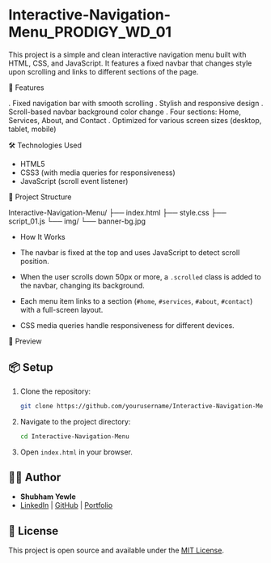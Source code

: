 # Interactive-Navigation-Menu_PRODIGY_WD_01

This project is a simple and clean interactive navigation menu built with HTML, CSS, and JavaScript. It features a fixed navbar that changes style upon scrolling and links to different sections of the page.

🚀 Features

. Fixed navigation bar with smooth scrolling
. Stylish and responsive design
. Scroll-based navbar background color change
. Four sections: Home, Services, About, and Contact
. Optimized for various screen sizes (desktop, tablet, mobile)

🛠️ Technologies Used

* HTML5
* CSS3 (with media queries for responsiveness)
* JavaScript (scroll event listener)

📁 Project Structure

Interactive-Navigation-Menu/
├── index.html
├── style.css
├── script_01.js
└── img/
    └── banner-bg.jpg

* How It Works

* The navbar is fixed at the top and uses JavaScript to detect scroll position.
* When the user scrolls down 50px or more, a `.scrolled` class is added to the navbar, changing its background.
* Each menu item links to a section (`#home`, `#services`, `#about`, `#contact`) with a full-screen layout.
* CSS media queries handle responsiveness for different devices.

📸 Preview

## 📦 Setup

1. Clone the repository:

   ```bash
   git clone https://github.com/yourusername/Interactive-Navigation-Menu.git
   ```
2. Navigate to the project directory:

   ```bash
   cd Interactive-Navigation-Menu
   ```
3. Open `index.html` in your browser.

## 👨‍💻 Author

* **Shubham Yewle**
* [LinkedIn](#) | [GitHub](#) | [Portfolio](#)

## 📃 License

This project is open source and available under the [MIT License](LICENSE).
